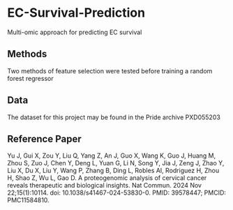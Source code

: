 # EC-Survival-Prediction
Multi-omic approach for predicting EC survival

## Methods
Two methods of feature selection were tested before training a random forest regressor    

## Data
The dataset for this project may be found in the Pride archive PXD055203

## Reference Paper
Yu J, Gui X, Zou Y, Liu Q, Yang Z, An J, Guo X, Wang K, Guo J, Huang M, Zhou S, Zuo J, Chen Y, Deng L, Yuan G, Li N, Song Y, Jia J, Zeng J, Zhao Y, Liu X, Du X, Liu Y, Wang P, Zhang B, Ding L, Robles AI, Rodriguez H, Zhou H, Shao Z, Wu L, Gao D. A proteogenomic analysis of cervical cancer reveals therapeutic and biological insights. Nat Commun. 2024 Nov 22;15(1):10114. doi: 10.1038/s41467-024-53830-0. PMID: 39578447; PMCID: PMC11584810.
 
